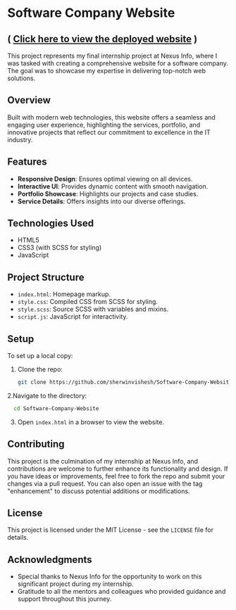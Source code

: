 # Software Company Website    
## ( [Click here to view the deployed website](https://sherwinvishesh.github.io/Software-Company-Website/) )

This project represents my final internship project at Nexus Info, where I was tasked with creating a comprehensive website for a software company. The goal was to showcase my expertise in delivering top-notch web solutions.

## Overview

Built with modern web technologies, this website offers a seamless and engaging user experience, highlighting the services, portfolio, and innovative projects that reflect our commitment to excellence in the IT industry.

## Features

- **Responsive Design**: Ensures optimal viewing on all devices.
- **Interactive UI**: Provides dynamic content with smooth navigation.
- **Portfolio Showcase**: Highlights our projects and case studies.
- **Service Details**: Offers insights into our diverse offerings.

## Technologies Used

- HTML5
- CSS3 (with SCSS for styling)
- JavaScript

## Project Structure

- `index.html`: Homepage markup.
- `style.css`: Compiled CSS from SCSS for styling.
- `style.scss`: Source SCSS with variables and mixins.
- `script.js`: JavaScript for interactivity.

## Setup

To set up a local copy:

1. Clone the repo:
   ```sh
   git clone https://github.com/sherwinvishesh/Software-Company-Website.git
   ```
 2.Navigate to the directory:
 ```sh
   cd Software-Company-Website
   ```
3. Open `index.html` in a browser to view the website.

 ## Contributing

This project is the culmination of my internship at Nexus Info, and contributions are welcome to further enhance its functionality and design. If you have ideas or improvements, feel free to fork the repo and submit your changes via a pull request. You can also open an issue with the tag "enhancement" to discuss potential additions or modifications.


## License

This project is licensed under the MIT License - see the `LICENSE` file for details.

## Acknowledgments

- Special thanks to Nexus Info for the opportunity to work on this significant project during my internship.
- Gratitude to all the mentors and colleagues who provided guidance and support throughout this journey.



